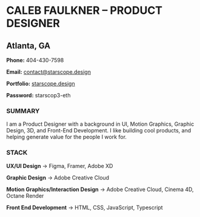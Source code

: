 # CALEB FAULKNER – PRODUCT DESIGNER
## Atlanta, GA

**Phone:** 404-430-7598

**Email:** contact@starscope.design

**Portfolio:** [starscope.design](https://starscope.design)

**Password:** starscop3-eth



### SUMMARY
I am a Product Designer with a background in UI, Motion Graphics, Graphic Design, 3D, and Front-End Development. 
I like building cool products, and helping generate value for the people I work for.



### STACK
**UX/UI Design** → Figma, Framer, Adobe XD

**Graphic Design** → Adobe Creative Cloud

**Motion Graphics/Interaction Design** → Adobe Creative Cloud, Cinema 4D, Octane Render

**Front End Development** → HTML, CSS, JavaScript, Typescript
